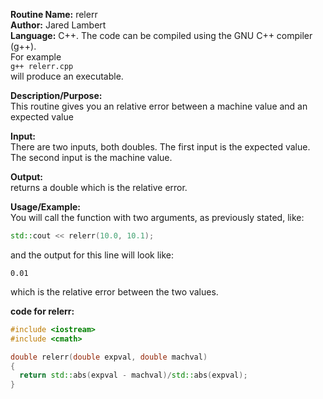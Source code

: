 **Routine Name:** relerr  
**Author:** Jared Lambert  
**Language:** C++. The code can be compiled using the GNU C++ compiler (g++).  
For example  
`g++ relerr.cpp`    
will produce an executable.  

**Description/Purpose:**   
This routine gives you an relative error between a machine value and an expected value   

**Input:**  
There are two inputs, both doubles. The first input is the expected value. The second input is the machine value.  

**Output:**   
returns a double which is the relative error.

**Usage/Example:**     
You will call the function with two arguments, as previously stated, like:
```c++
std::cout << relerr(10.0, 10.1);
```
and the output for this line will look like:
```
0.01
```
which is the relative error between the two values.

**code for relerr:** 

```c++
#include <iostream>
#include <cmath>

double relerr(double expval, double machval)
{
  return std::abs(expval - machval)/std::abs(expval);
}
```

